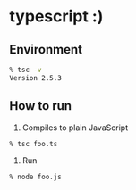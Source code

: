 typescript :)
========

Environment
--------

```zsh
% tsc -v
Version 2.5.3
```

How to run
--------

1. Compiles to plain JavaScript

  ```zsh
  % tsc foo.ts
  ```

1. Run

  ```zsh
  % node foo.js
  ```

